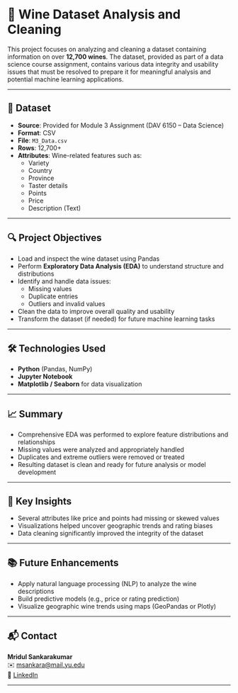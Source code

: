 # 🍷 Wine Dataset Analysis and Cleaning

This project focuses on analyzing and cleaning a dataset containing information on over **12,700 wines**. The dataset, provided as part of a data science course assignment, contains various data integrity and usability issues that must be resolved to prepare it for meaningful analysis and potential machine learning applications.

---

## 📂 Dataset

- **Source**: Provided for Module 3 Assignment (DAV 6150 – Data Science)
- **Format**: CSV  
- **File**: `M3_Data.csv`
- **Rows**: 12,700+  
- **Attributes**: Wine-related features such as:
  - Variety
  - Country
  - Province
  - Taster details
  - Points
  - Price
  - Description (Text)

---

## 🔍 Project Objectives

- Load and inspect the wine dataset using Pandas  
- Perform **Exploratory Data Analysis (EDA)** to understand structure and distributions  
- Identify and handle data issues:
  - Missing values  
  - Duplicate entries  
  - Outliers and invalid values  
- Clean the data to improve overall quality and usability  
- Transform the dataset (if needed) for future machine learning tasks

---

## 🛠️ Technologies Used

- **Python** (Pandas, NumPy)  
- **Jupyter Notebook**  
- **Matplotlib / Seaborn** for data visualization  

---

## 📈 Summary

- Comprehensive EDA was performed to explore feature distributions and relationships  
- Missing values were analyzed and appropriately handled  
- Duplicates and extreme outliers were removed or treated  
- Resulting dataset is clean and ready for future analysis or model development  

---

## 📌 Key Insights

- Several attributes like price and points had missing or skewed values  
- Visualizations helped uncover geographic trends and rating biases  
- Data cleaning significantly improved the integrity of the dataset

---

## 📚 Future Enhancements

- Apply natural language processing (NLP) to analyze the wine descriptions  
- Build predictive models (e.g., price or rating prediction)  
- Visualize geographic wine trends using maps (GeoPandas or Plotly)

---

## 📬 Contact

**Mridul Sankarakumar**  
✉️ msankara@mail.yu.edu  
🔗 [LinkedIn]([www.linkedin.com/in/mridul-sankarakumar](https://www.linkedin.com/in/mridul-sankarakumar/)) 

---

